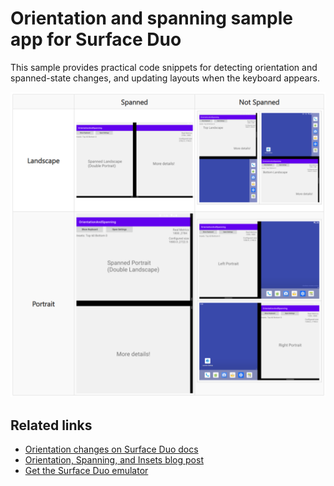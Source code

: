 # Orientation and spanning sample app for Surface Duo

This sample provides practical code snippets for detecting orientation and spanned-state changes, and updating layouts when the keyboard appears.

![six different app states between landscape and portrait, spanned or single-screen](Screenshots/size-span-states.png)

## Related links

- [Orientation changes on Surface Duo docs](https://docs.microsoft.com/dual-screen/android/platform/orientation)
- [Orientation, Spanning, and Insets blog post](https://devblogs.microsoft.com/surface-duo/orientation-spanning-and-insets/)
- [Get the Surface Duo emulator](https://docs.microsoft.com/dual-screen/android/emulator/)

